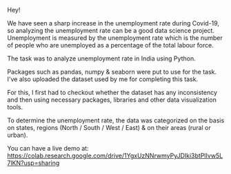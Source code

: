 Hey! 

We have seen a sharp increase in the unemployment rate during Covid-19, so analyzing the unemployment rate can be a good data science project.                                                   
Unemployment is measured by the unemployment rate which is the number of people who are unemployed as a percentage of the total labour force. 

The task was to analyze unemployment rate in India using Python.

Packages such as pandas, numpy & seaborn were put to use for the task.                        
I've also uploaded the dataset used by me for completing this task. 
 
For this, I first had to checkout whether the dataset has any inconsistency and then using necessary packages, libraries and other data visualization tools.                     

To determine the unemployment rate, the data was categorized on the basis on states, regions (North / South / West / East) & on their areas (rural or urban).

You can have a live demo at: https://colab.research.google.com/drive/1YgxUzNNrwmyPyJDIki3btPlIvw5L7lKN?usp=sharing
